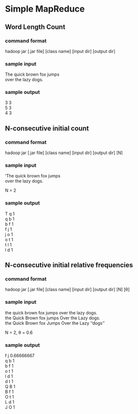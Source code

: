 # Simple MapReduce
## Word Length Count
### command format
hadoop jar [.jar file] [class name] [input dir] [output dir]
### sample input
The quick brown fox jumps   
over the lazy dogs.
### sample output
3 3  
5 3  
4 3

## N-consecutive initial count
### command format
hadoop jar [.jar file] [class name] [input dir] [output dir] [N]
### sample input
‘The quick brown fox jumps    
over the lazy dogs.

N = 2
### sample output
T q 1  
q b 1  
b f 1  
f j 1  
j o 1  
o t 1  
t l 1  
l d 1
## N-consecutive initial relative frequencies
### command format
hadoop jar [.jar file] [class name] [input dir] [output dir] [N] [θ]
### sample input
the quick brown fox jumps over the lazy dogs.  
the Quick Brown fox jumps Over the Lazy dogs.  
the Quick Brown fox Jumps Over the Lazy ‘‘dogs’’

N = 2, θ = 0.6
### sample output
f j 0.66666667  
q b 1  
b f 1  
o t 1  
l d 1  
d t 1  
Q B 1  
B f 1  
O t 1  
L d 1  
J O 1
